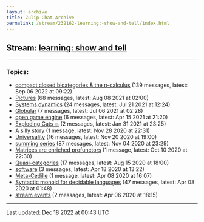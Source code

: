 ```yaml
---
layout: archive
title: Zulip Chat Archive
permalink: /stream/232162-learning:-show-and-tell/index.html
---
```


## Stream: [learning: show and tell](https://mattecapu.github.io/ct-zulip-archive/stream/232162-learning:-show-and-tell/index.html)
---

### Topics:

* [compact closed bicategories & the π-calculus](topic/topic_compact.20closed.20bicategories.20.26.20the.20.CF.80-calculus.html) (139 messages, latest: Sep 06 2022 at 09:22)
* [Pictures](topic/topic_Pictures.html) (68 messages, latest: Aug 08 2021 at 02:00)
* [Systems dynamics](topic/topic_Systems.20dynamics.html) (24 messages, latest: Jul 21 2021 at 12:24)
* [Globular](topic/topic_Globular.html) (7 messages, latest: Jul 06 2021 at 02:28)
* [open game engine](topic/topic_open.20game.20engine.html) (6 messages, latest: Apr 15 2021 at 21:20)
* [Exploding Cats :boom:](topic/topic_Exploding.20Cats.20.3Aboom.3A.html) (2 messages, latest: Jan 31 2021 at 23:25)
* [A silly story](topic/topic_A.20silly.20story.html) (1 message, latest: Nov 28 2020 at 22:31)
* [Universality](topic/topic_Universality.html) (16 messages, latest: Nov 20 2020 at 19:00)
* [summing series](topic/topic_summing.20series.html) (87 messages, latest: Nov 04 2020 at 23:29)
* [Matrices are enriched profunctors](topic/topic_Matrices.20are.20enriched.20profunctors.html) (1 message, latest: Oct 10 2020 at 22:30)
* [Quasi-categories](topic/topic_Quasi-categories.html) (17 messages, latest: Aug 15 2020 at 18:00)
* [software](topic/topic_software.html) (3 messages, latest: Apr 18 2020 at 13:22)
* [Meta-Cedille](topic/topic_Meta-Cedille.html) (1 message, latest: Apr 08 2020 at 16:07)
* [Syntactic monoid for decidable languages](topic/topic_Syntactic.20monoid.20for.20decidable.20languages.html) (47 messages, latest: Apr 08 2020 at 01:48)
* [stream events](topic/topic_stream.20events.html) (2 messages, latest: Apr 06 2020 at 18:15)

<hr><p>Last updated: Dec 18 2022 at 00:43 UTC</p>